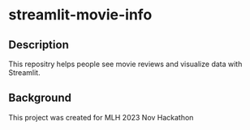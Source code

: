 # streamlit-movie-info

## Description

This repositry helps people see movie reviews and visualize data with Streamlit.

## Background

This project was created for MLH 2023 Nov Hackathon
